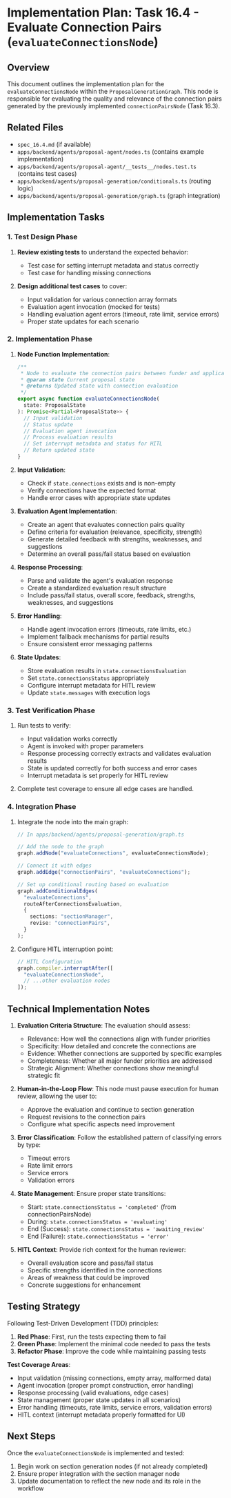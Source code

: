 # Implementation Plan: Task 16.4 - Evaluate Connection Pairs (`evaluateConnectionsNode`)

## Overview

This document outlines the implementation plan for the `evaluateConnectionsNode` within the `ProposalGenerationGraph`. This node is responsible for evaluating the quality and relevance of the connection pairs generated by the previously implemented `connectionPairsNode` (Task 16.3).

## Related Files

- `spec_16.4.md` (if available)
- `apps/backend/agents/proposal-agent/nodes.ts` (contains example implementation)
- `apps/backend/agents/proposal-agent/__tests__/nodes.test.ts` (contains test cases)
- `apps/backend/agents/proposal-generation/conditionals.ts` (routing logic)
- `apps/backend/agents/proposal-generation/graph.ts` (graph integration)

## Implementation Tasks

### 1. Test Design Phase

1. **Review existing tests** to understand the expected behavior:

   - Test case for setting interrupt metadata and status correctly
   - Test case for handling missing connections

2. **Design additional test cases** to cover:
   - Input validation for various connection array formats
   - Evaluation agent invocation (mocked for tests)
   - Handling evaluation agent errors (timeout, rate limit, service errors)
   - Proper state updates for each scenario

### 2. Implementation Phase

1. **Node Function Implementation**:

   ```typescript
   /**
    * Node to evaluate the connection pairs between funder and applicant priorities
    * @param state Current proposal state
    * @returns Updated state with connection evaluation
    */
   export async function evaluateConnectionsNode(
     state: ProposalState
   ): Promise<Partial<ProposalState>> {
     // Input validation
     // Status update
     // Evaluation agent invocation
     // Process evaluation results
     // Set interrupt metadata and status for HITL
     // Return updated state
   }
   ```

2. **Input Validation**:

   - Check if `state.connections` exists and is non-empty
   - Verify connections have the expected format
   - Handle error cases with appropriate state updates

3. **Evaluation Agent Implementation**:

   - Create an agent that evaluates connection pairs quality
   - Define criteria for evaluation (relevance, specificity, strength)
   - Generate detailed feedback with strengths, weaknesses, and suggestions
   - Determine an overall pass/fail status based on evaluation

4. **Response Processing**:

   - Parse and validate the agent's evaluation response
   - Create a standardized evaluation result structure
   - Include pass/fail status, overall score, feedback, strengths, weaknesses, and suggestions

5. **Error Handling**:

   - Handle agent invocation errors (timeouts, rate limits, etc.)
   - Implement fallback mechanisms for partial results
   - Ensure consistent error messaging patterns

6. **State Updates**:
   - Store evaluation results in `state.connectionsEvaluation`
   - Set `state.connectionsStatus` appropriately
   - Configure interrupt metadata for HITL review
   - Update `state.messages` with execution logs

### 3. Test Verification Phase

1. Run tests to verify:

   - Input validation works correctly
   - Agent is invoked with proper parameters
   - Response processing correctly extracts and validates evaluation results
   - State is updated correctly for both success and error cases
   - Interrupt metadata is set properly for HITL review

2. Complete test coverage to ensure all edge cases are handled.

### 4. Integration Phase

1. Integrate the node into the main graph:

   ```typescript
   // In apps/backend/agents/proposal-generation/graph.ts

   // Add the node to the graph
   graph.addNode("evaluateConnections", evaluateConnectionsNode);

   // Connect it with edges
   graph.addEdge("connectionPairs", "evaluateConnections");

   // Set up conditional routing based on evaluation
   graph.addConditionalEdges(
     "evaluateConnections",
     routeAfterConnectionsEvaluation,
     {
       sections: "sectionManager",
       revise: "connectionPairs",
     }
   );
   ```

2. Configure HITL interruption point:
   ```typescript
   // HITL Configuration
   graph.compiler.interruptAfter([
     "evaluateConnectionsNode",
     // ...other evaluation nodes
   ]);
   ```

## Technical Implementation Notes

1. **Evaluation Criteria Structure**: The evaluation should assess:

   - Relevance: How well the connections align with funder priorities
   - Specificity: How detailed and concrete the connections are
   - Evidence: Whether connections are supported by specific examples
   - Completeness: Whether all major funder priorities are addressed
   - Strategic Alignment: Whether connections show meaningful strategic fit

2. **Human-in-the-Loop Flow**: This node must pause execution for human review, allowing the user to:

   - Approve the evaluation and continue to section generation
   - Request revisions to the connection pairs
   - Configure what specific aspects need improvement

3. **Error Classification**: Follow the established pattern of classifying errors by type:

   - Timeout errors
   - Rate limit errors
   - Service errors
   - Validation errors

4. **State Management**: Ensure proper state transitions:

   - Start: `state.connectionsStatus = 'completed'` (from connectionPairsNode)
   - During: `state.connectionsStatus = 'evaluating'`
   - End (Success): `state.connectionsStatus = 'awaiting_review'`
   - End (Failure): `state.connectionsStatus = 'error'`

5. **HITL Context**: Provide rich context for the human reviewer:
   - Overall evaluation score and pass/fail status
   - Specific strengths identified in the connections
   - Areas of weakness that could be improved
   - Concrete suggestions for enhancement

## Testing Strategy

Following Test-Driven Development (TDD) principles:

1. **Red Phase**: First, run the tests expecting them to fail
2. **Green Phase**: Implement the minimal code needed to pass the tests
3. **Refactor Phase**: Improve the code while maintaining passing tests

**Test Coverage Areas**:

- Input validation (missing connections, empty array, malformed data)
- Agent invocation (proper prompt construction, error handling)
- Response processing (valid evaluations, edge cases)
- State management (proper state updates in all scenarios)
- Error handling (timeouts, rate limits, service errors, validation errors)
- HITL context (interrupt metadata properly formatted for UI)

## Next Steps

Once the `evaluateConnectionsNode` is implemented and tested:

1. Begin work on section generation nodes (if not already completed)
2. Ensure proper integration with the section manager node
3. Update documentation to reflect the new node and its role in the workflow
